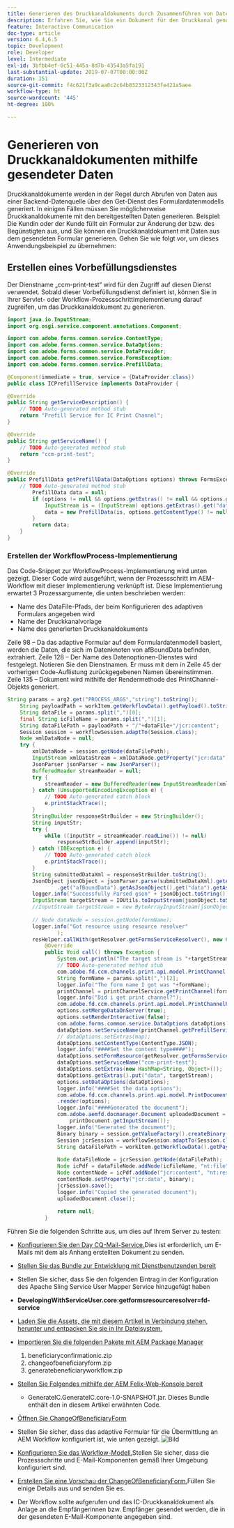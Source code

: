 ```yaml
---
title: Generieren des Druckkanaldokuments durch Zusammenführen von Daten
description: Erfahren Sie, wie Sie ein Dokument für den Druckkanal generieren, indem Sie die im Eingabe-Stream enthaltenen Daten zusammenführen.
feature: Interactive Communication
doc-type: article
version: 6.4,6.5
topic: Development
role: Developer
level: Intermediate
exl-id: 3bfbb4ef-0c51-445a-8d7b-43543a5fa191
last-substantial-update: 2019-07-07T00:00:00Z
duration: 151
source-git-commit: f4c621f3a9caa8c2c64b8323312343fe421a5aee
workflow-type: ht
source-wordcount: '445'
ht-degree: 100%

---
```


# Generieren von Druckkanaldokumenten mithilfe gesendeter Daten

Druckkanaldokumente werden in der Regel durch Abrufen von Daten aus einer Backend-Datenquelle über den Get-Dienst des Formulardatenmodells generiert. In einigen Fällen müssen Sie möglicherweise Druckkanaldokumente mit den bereitgestellten Daten generieren. Beispiel: Die Kundin oder der Kunde füllt ein Formular zur Änderung der bzw. des Begünstigten aus, und Sie können ein Druckkanaldokument mit Daten aus dem gesendeten Formular generieren. Gehen Sie wie folgt vor, um dieses Anwendungsbeispiel zu übernehmen:

## Erstellen eines Vorbefüllungsdienstes

Der Dienstname „ccm-print-test“ wird für den Zugriff auf diesen Dienst verwendet. Sobald dieser Vorbefüllungsdienst definiert ist, können Sie in Ihrer Servlet- oder Workflow-Prozessschrittimplementierung darauf zugreifen, um das Druckkanaldokument zu generieren.

```java
import java.io.InputStream;
import org.osgi.service.component.annotations.Component;

import com.adobe.forms.common.service.ContentType;
import com.adobe.forms.common.service.DataOptions;
import com.adobe.forms.common.service.DataProvider;
import com.adobe.forms.common.service.FormsException;
import com.adobe.forms.common.service.PrefillData;

@Component(immediate = true, service = {DataProvider.class})
public class ICPrefillService implements DataProvider {

@Override
public String getServiceDescription() {
    // TODO Auto-generated method stub
    return "Prefill Service for IC Print Channel";
}

@Override
public String getServiceName() {
    // TODO Auto-generated method stub
    return "ccm-print-test";
}

@Override
public PrefillData getPrefillData(DataOptions options) throws FormsException {
    // TODO Auto-generated method stub
        PrefillData data = null;
        if (options != null && options.getExtras() != null && options.getExtras().get("data") != null) {
            InputStream is = (InputStream) options.getExtras().get("data");
            data = new PrefillData(is, options.getContentType() != null ? options.getContentType() : ContentType.JSON);
        }
        return data;
    }
}
```

### Erstellen der WorkflowProcess-Implementierung

Das Code-Snippet zur WorkflowProcess-Implementierung wird unten gezeigt. Dieser Code wird ausgeführt, wenn der Prozessschritt im AEM-Workflow mit dieser Implementierung verknüpft ist. Diese Implementierung erwartet 3 Prozessargumente, die unten beschrieben werden:

* Name des DataFile-Pfads, der beim Konfigurieren des adaptiven Formulars angegeben wird
* Name der Druckkanalvorlage
* Name des generierten Druckkanaldokuments

Zeile 98 – Da das adaptive Formular auf dem Formulardatenmodell basiert, werden die Daten, die sich im Datenknoten von afBoundData befinden, extrahiert.
Zeile 128 – Der Name des Datenoptionen-Dienstes wird festgelegt. Notieren Sie den Dienstnamen. Er muss mit dem in Zeile 45 der vorherigen Code-Auflistung zurückgegebenen Namen übereinstimmen.
Zeile 135 – Dokument wird mithilfe der Rendermethode des PrintChannel-Objekts generiert.


```java
String params = arg2.get("PROCESS_ARGS","string").toString();
    String payloadPath = workItem.getWorkflowData().getPayload().toString();
    String dataFile = params.split(",")[0];
    final String icFileName = params.split(",")[1];
    String dataFilePath = payloadPath + "/"+dataFile+"/jcr:content";
    Session session = workflowSession.adaptTo(Session.class);
    Node xmlDataNode = null;
    try {
        xmlDataNode = session.getNode(dataFilePath);
        InputStream xmlDataStream = xmlDataNode.getProperty("jcr:data").getBinary().getStream();
        JsonParser jsonParser = new JsonParser();
        BufferedReader streamReader = null;
        try {
            streamReader = new BufferedReader(new InputStreamReader(xmlDataStream, "UTF-8"));
        } catch (UnsupportedEncodingException e) {
            // TODO Auto-generated catch block
            e.printStackTrace();
        }
        StringBuilder responseStrBuilder = new StringBuilder();
        String inputStr;
        try {
            while ((inputStr = streamReader.readLine()) != null)
                responseStrBuilder.append(inputStr);
        } catch (IOException e) {
            // TODO Auto-generated catch block
            e.printStackTrace();
        }
        String submittedDataXml = responseStrBuilder.toString();
        JsonObject jsonObject = jsonParser.parse(submittedDataXml).getAsJsonObject().get("afData").getAsJsonObject()
                .get("afBoundData").getAsJsonObject().get("data").getAsJsonObject();
        logger.info("Successfully Parsed gson" + jsonObject.toString());
        InputStream targetStream = IOUtils.toInputStream(jsonObject.toString());
        //InputStream targetStream = new ByteArrayInputStream(jsonObject.toString().getBytes());
        
        // Node dataNode = session.getNode(formName);
        logger.info("Got resource using resource resolver"
                );
        resHelper.callWith(getResolver.getFormsServiceResolver(), new Callable<Void>() {
            @Override
            public Void call() throws Exception {
                System.out.println("The target stream is "+targetStream.available());
                // TODO Auto-generated method stub
                com.adobe.fd.ccm.channels.print.api.model.PrintChannel printChannel = null;
                String formName = params.split(",")[2];
                logger.info("The form name I got was "+formName);
                printChannel = printChannelService.getPrintChannel(formName);
                logger.info("Did i get print channel?");
                com.adobe.fd.ccm.channels.print.api.model.PrintChannelRenderOptions options = new com.adobe.fd.ccm.channels.print.api.model.PrintChannelRenderOptions();
                options.setMergeDataOnServer(true);
                options.setRenderInteractive(false);
                com.adobe.forms.common.service.DataOptions dataOptions = new com.adobe.forms.common.service.DataOptions();
                dataOptions.setServiceName(printChannel.getPrefillService());
                // dataOptions.setExtras(map);
                dataOptions.setContentType(ContentType.JSON);
                logger.info("####Set the content type####");
                dataOptions.setFormResource(getResolver.getFormsServiceResolver().getResource(formName));
                dataOptions.setServiceName("ccm-print-test");
                dataOptions.setExtras(new HashMap<String, Object>());
                dataOptions.getExtras().put("data", targetStream);
                options.setDataOptions(dataOptions);
                logger.info("####Set the data options");
                com.adobe.fd.ccm.channels.print.api.model.PrintDocument printDocument = printChannel
                .render(options);
                logger.info("####Generated the document");
                com.adobe.aemfd.docmanager.Document uploadedDocument = new com.adobe.aemfd.docmanager.Document(
                    printDocument.getInputStream());
                logger.info("Generated the document");
                Binary binary = session.getValueFactory().createBinary(printDocument.getInputStream());
                Session jcrSession = workflowSession.adaptTo(Session.class);
                String dataFilePath = workItem.getWorkflowData().getPayload().toString();
                
                Node dataFileNode = jcrSession.getNode(dataFilePath);
                Node icPdf = dataFileNode.addNode(icFileName, "nt:file");
                Node contentNode = icPdf.addNode("jcr:content", "nt:resource");
                contentNode.setProperty("jcr:data", binary);
                jcrSession.save();
                logger.info("Copied the generated document");
                uploadedDocument.close();
                
                return null;
            }
```

Führen Sie die folgenden Schritte aus, um dies auf Ihrem Server zu testen:

* [Konfigurieren Sie den Day CQ-Mail-Service.](https://helpx.adobe.com/de/experience-manager/6-5/communities/using/email.html)Dies ist erforderlich, um E-Mails mit dem als Anhang erstellten Dokument zu senden.
* [Stellen Sie das Bundle zur Entwicklung mit Dienstbenutzenden bereit](/help/forms/assets/common-osgi-bundles/DevelopingWithServiceUser.jar)
* Stellen Sie sicher, dass Sie den folgenden Eintrag in der Konfiguration des Apache Sling Service User Mapper Service hinzugefügt haben
* **DevelopingWithServiceUser.core:getformsresourceresolver=fd-service**
* [Laden Sie die Assets, die mit diesem Artikel in Verbindung stehen, herunter und entpacken Sie sie in Ihr Dateisystem.](assets/prefillservice.zip)
* [Importieren Sie die folgenden Pakete mit AEM Package Manager](http://localhost:4502/crx/packmgr/index.jsp)
   1. beneficiaryconfirmationic.zip
   2. changeofbeneficiaryform.zip
   3. generatebeneficiaryworkflow.zip
* [Stellen Sie Folgendes mithilfe der AEM Felix-Web-Konsole bereit](http://localhost:4502/system/console/bundles)

   * GenerateIC.GenerateIC.core-1.0-SNAPSHOT.jar. Dieses Bundle enthält den in diesem Artikel erwähnten Code.

* [Öffnen Sie ChangeOfBeneficiaryForm](http://localhost:4502/content/dam/formsanddocuments/changebeneficiary/jcr:content?wcmmode=disabled)
* Stellen Sie sicher, dass das adaptive Formular für die Übermittlung an AEM Workflow konfiguriert ist, wie unten gezeigt.
  ![Bild](assets/generateic.PNG)
* [Konfigurieren Sie das Workflow-Modell.](http://localhost:4502/editor.html/conf/global/settings/workflow/models/ChangesToBeneficiary.html)Stellen Sie sicher, dass die Prozessschritte und E-Mail-Komponenten gemäß Ihrer Umgebung konfiguriert sind.
* [Erstellen Sie eine Vorschau der ChangeOfBeneficiaryForm.](http://localhost:4502/content/dam/formsanddocuments/changebeneficiary/jcr:content?wcmmode=disabled)Füllen Sie einige Details aus und senden Sie es.
* Der Workflow sollte aufgerufen und das IC-Druckkanaldokument als Anlage an die Empfängerinnen bzw. Empfänger gesendet werden, die in der gesendeten E-Mail-Komponente angegeben sind.
